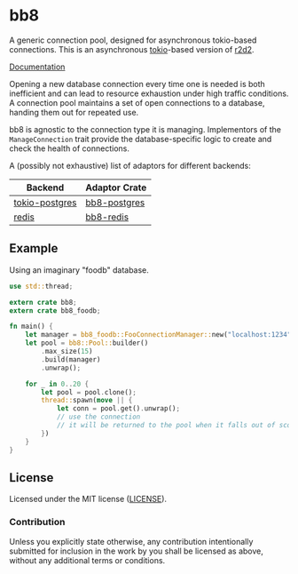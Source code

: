 # bb8

A generic connection pool, designed for asynchronous tokio-based connections.
This is an asynchronous [tokio](https://github.com/tokio-rs/tokio)-based version of [r2d2](https://github.com/sfackler/r2d2).

[Documentation](https://docs.rs/bb8)

Opening a new database connection every time one is needed is both inefficient
and can lead to resource exhaustion under high traffic conditions. A connection
pool maintains a set of open connections to a database, handing them out for
repeated use.

bb8 is agnostic to the connection type it is managing. Implementors of the
`ManageConnection` trait provide the database-specific logic to create and
check the health of connections.

A (possibly not exhaustive) list of adaptors for different backends:

Backend | Adaptor Crate
------- | -------------
[tokio-postgres](https://github.com/sfackler/rust-postgres) | [bb8-postgres](https://crates.io/crates/bb8-postgres)
[redis](https://github.com/mitsuhiko/redis-rs) | [bb8-redis](https://crates.io/crates/bb8-redis)



## Example

Using an imaginary "foodb" database.

```rust
use std::thread;

extern crate bb8;
extern crate bb8_foodb;

fn main() {
    let manager = bb8_foodb::FooConnectionManager::new("localhost:1234");
    let pool = bb8::Pool::builder()
        .max_size(15)
        .build(manager)
        .unwrap();

    for _ in 0..20 {
        let pool = pool.clone();
        thread::spawn(move || {
            let conn = pool.get().unwrap();
            // use the connection
            // it will be returned to the pool when it falls out of scope.
        })
    }
}
```

## License

Licensed under the MIT license ([LICENSE](LICENSE)).

### Contribution

Unless you explicitly state otherwise, any contribution intentionally submitted
for inclusion in the work by you shall be licensed as above, without any
additional terms or conditions.
